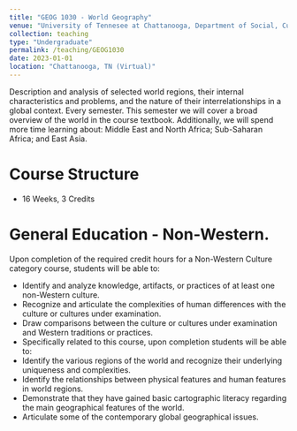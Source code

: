 ```yaml
---
title: "GEOG 1030 - World Geography"
venue: "University of Tennesee at Chattanooga, Department of Social, Cultural and Justice Studies"
collection: teaching
type: "Undergraduate"
permalink: /teaching/GEOG1030
date: 2023-01-01
location: "Chattanooga, TN (Virtual)"
---
```


Description and analysis of selected world regions, their internal characteristics and problems, and the nature of their interrelationships in a global context. Every semester. This semester we will cover a broad overview of the world in the course textbook. Additionally, we will spend more time learning about: Middle East and North Africa; Sub-Saharan Africa; and East Asia.

Course Structure
======
- 16 Weeks, 3 Credits

General Education - Non-Western.
======
Upon completion of the required credit hours for a Non-Western Culture category course, students will be able to:

- Identify and analyze knowledge, artifacts, or practices of at least one non-Western culture.
- Recognize and articulate the complexities of human differences with the culture or cultures under examination.
- Draw comparisons between the culture or cultures under examination and Western traditions or practices.
- Specifically related to this course, upon completion students will be able to:
- Identify the various regions of the world and recognize their underlying uniqueness and complexities.
- Identify the relationships between physical features and human features in world regions.
- Demonstrate that they have gained basic cartographic literacy regarding the main geographical features of the world.
- Articulate some of the contemporary global geographical issues.
